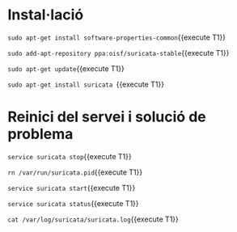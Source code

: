 # Instal·lació
`sudo apt-get install software-properties-common`{{execute T1}}

`sudo add-apt-repository ppa:oisf/suricata-stable`{{execute T1}}

`sudo apt-get update`{{execute T1}}

`sudo apt-get install suricata `{{execute T1}}
# Reinici del servei i solució de problema
`service suricata stop`{{execute T1}}

`rn /var/run/suricata.pid`{{execute T1}}

`service suricata start`{{execute T1}}

`service suricata status`{{execute T1}}

`cat /var/log/suricata/suricata.log`{{execute T1}}
